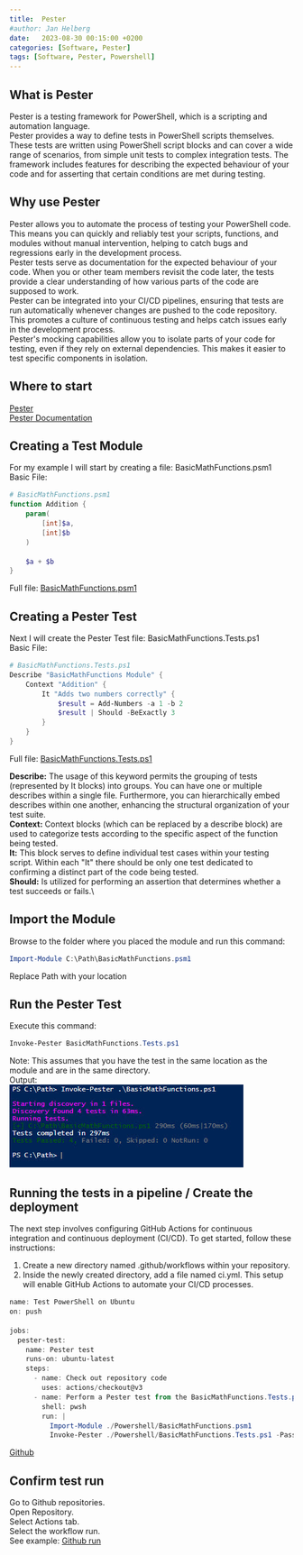 ```yaml
---
title:  Pester
#author: Jan Helberg
date:   2023-08-30 00:15:00 +0200
categories: [Software, Pester]
tags: [Software, Pester, Powershell]
---
```


## What is Pester
Pester is a testing framework for PowerShell, which is a scripting and automation language.\
Pester provides a way to define tests in PowerShell scripts themselves. These tests are written using PowerShell script blocks and can cover a wide range of scenarios, from simple unit tests to complex integration tests. The framework includes features for describing the expected behaviour of your code and for asserting that certain conditions are met during testing.

## Why use Pester
Pester allows you to automate the process of testing your PowerShell code. This means you can quickly and reliably test your scripts, functions, and modules without manual intervention, helping to catch bugs and regressions early in the development process.\
Pester tests serve as documentation for the expected behaviour of your code. When you or other team members revisit the code later, the tests provide a clear understanding of how various parts of the code are supposed to work.\
Pester can be integrated into your CI/CD pipelines, ensuring that tests are run automatically whenever changes are pushed to the code repository. This promotes a culture of continuous testing and helps catch issues early in the development process.\
Pester's mocking capabilities allow you to isolate parts of your code for testing, even if they rely on external dependencies. This makes it easier to test specific components in isolation.

## Where to start
<a href="https://pester.dev/" target="_blank">Pester</a>\
<a href="https://pester.dev/docs/quick-start" target="_blank">Pester Documentation</a>

## Creating a Test Module
For my example I will start by creating a file: BasicMathFunctions.psm1\
Basic File:
```powershell
# BasicMathFunctions.psm1
function Addition {
    param(
        [int]$a,
        [int]$b
    )
    
    $a + $b
}
```
Full file:
<a href="https://github.com/janhelberg/PesterTesting/blob/main/Powershell/BasicMathFunctions.psm1" target="_blank">BasicMathFunctions.psm1</a>

## Creating a Pester Test
Next I will create the Pester Test file: BasicMathFunctions.Tests.ps1\
Basic File:
```powershell
# BasicMathFunctions.Tests.ps1
Describe "BasicMathFunctions Module" {
    Context "Addition" {
        It "Adds two numbers correctly" {
            $result = Add-Numbers -a 1 -b 2
            $result | Should -BeExactly 3
        }
    }
}
```
Full file:
<a href="https://github.com/janhelberg/PesterTesting/blob/main/Powershell/BasicMathFunctions.Tests.ps1" target="_blank">BasicMathFunctions.Tests.ps1</a>

**Describe:** The usage of this keyword permits the grouping of tests (represented by It blocks) into groups. You can have one or multiple describes within a single file. Furthermore, you can hierarchically embed describes within one another, enhancing the structural organization of your test suite.\
**Context:** Context blocks (which can be replaced by a describe block) are used to categorize tests according to the specific aspect of the function being tested.\
**It:** This block serves to define individual test cases within your testing script. Within each "It" there should be only one test dedicated to confirming a distinct part of the code being tested.\
**Should:** Is utilized for performing an assertion that determines whether a test succeeds or fails.\

## Import the Module
Browse to the folder where you placed the module and run this command:
```powershell
Import-Module C:\Path\BasicMathFunctions.psm1
```
Replace Path with your location

## Run the Pester Test
Execute this command:
```powershell
Invoke-Pester BasicMathFunctions.Tests.ps1
```
Note: This assumes that you have the test in the same location as the module and are in the same directory.\
Output:\
![Pester Run Result](/assets/InvokePester.jpg)

## Running the tests in a pipeline / Create the deployment
The next step involves configuring GitHub Actions for continuous integration and continuous deployment (CI/CD). To get started, follow these instructions:
1. Create a new directory named .github/workflows within your repository.
2. Inside the newly created directory, add a file named ci.yml.
This setup will enable GitHub Actions to automate your CI/CD processes.

```powershell
name: Test PowerShell on Ubuntu
on: push

jobs:
  pester-test:
    name: Pester test
    runs-on: ubuntu-latest
    steps:
      - name: Check out repository code
        uses: actions/checkout@v3
      - name: Perform a Pester test from the BasicMathFunctions.Tests.ps1 file
        shell: pwsh
        run: |
          Import-Module ./Powershell/BasicMathFunctions.psm1
          Invoke-Pester ./Powershell/BasicMathFunctions.Tests.ps1 -Passthru
```
<a href="https://docs.github.com/en/actions/automating-builds-and-tests/building-and-testing-powershell#adding-a-workflow-for-pester" target="_blank">Github</a>

## Confirm test run
Go to Github repositories.\
Open Repository.\
Select Actions tab.\
Select the workflow run.\
See example: <a href="https://github.com/janhelberg/PesterTesting/actions/runs/6018039819" target="_blank">Github run</a>